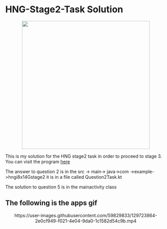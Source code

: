 # HNG-Stage2-Task Solution
<p align="center">
  <img src="https://user-images.githubusercontent.com/59829833/129742995-9a61ae7c-231f-4bf2-853f-4d52ff3c09a0.png" width="400" 
</p>

This is my solution for the HNG stage2 task in order to proceed to stage 3. You can visit the program [here](https://internship.zuri.team/)

The answer to question 2 is in the src -> main-> java->com ->example->hngi8x14Gstage2 
it is in a file called Question2Task.kt

The solution to question 5 is in the mainactivity class

## The following is the apps gif
<p align="center">
https://user-images.githubusercontent.com/59829833/129723864-2e0cf949-f021-4e04-9da0-1c1582d54c9b.mp4
</p>

  


